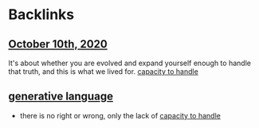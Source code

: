 
# Backlinks
## [October 10th, 2020](<October 10th, 2020.md>)
It's about whether you are evolved and expand yourself enough to handle that truth, and this is what we lived for. [capacity to handle](<capacity to handle.md>)

## [generative language](<generative language.md>)
- there is no right or wrong, only the lack of [capacity to handle](<capacity to handle.md>)

